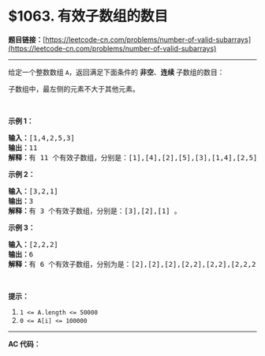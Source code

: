 # $1063. 有效子数组的数目

**题目链接：**[https://leetcode-cn.com/problems/number-of-valid-subarrays](https://leetcode-cn.com/problems/number-of-valid-subarrays)

---

<div class="content__1Y2H">
 <div class="notranslate">
  <p>给定一个整数数组&nbsp;<code>A</code>，返回满足下面条件的&nbsp;<strong>非空</strong>、<strong>连续&nbsp;</strong>子数组的数目：</p> 
  <p>子数组中，最左侧的元素不大于其他元素。</p> 
  <p>&nbsp;</p> 
  <p><strong>示例 1：</strong></p> 
  <pre class="language-text"><strong>输入：</strong>[1,4,2,5,3]
<strong>输出：</strong>11
<strong>解释：</strong>有 11 个有效子数组，分别是：[1],[4],[2],[5],[3],[1,4],[2,5],[1,4,2],[2,5,3],[1,4,2,5],[1,4,2,5,3] 。
</pre> 
  <p><strong>示例 2：</strong></p> 
  <pre class="language-text"><strong>输入：</strong>[3,2,1]
<strong>输出：</strong>3
<strong>解释：</strong>有 3 个有效子数组，分别是：[3],[2],[1] 。
</pre> 
  <p><strong>示例 3：</strong></p> 
  <pre class="language-text"><strong>输入：</strong>[2,2,2]
<strong>输出：</strong>6
<strong>解释：</strong>有 6 个有效子数组，分别为是：[2],[2],[2],[2,2],[2,2],[2,2,2] 。
</pre> 
  <p>&nbsp;</p> 
  <p><strong>提示：</strong></p> 
  <ol> 
   <li><code>1 &lt;= A.length &lt;= 50000</code></li> 
   <li><code>0 &lt;= A[i] &lt;= 100000</code></li> 
  </ol> 
 </div>
</div>

---

**AC 代码：**

```java

```